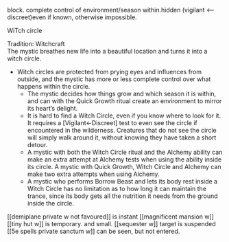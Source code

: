 block. complete control of environment/season within.hidden (vigilant <--discreet)even if known, otherwise impossible.

WiTch circle

Tradition: Witchcraft  
The mystic breathes new life into a beautiful location and turns it into a witch circle. 
- Witch circles are protected from prying eyes and influences from outside, and the mystic has more or less complete control over what happens within the circle. 
	- The mystic decides how things grow and which season it is within, and can with the Quick Growth ritual create an environment to mirror its heart’s delight.
	- It is hard to find a Witch Circle, even if you know where to look for it. It requires a [Vigilant←Discreet] test to even see the circle if encountered in the wilderness. Creatures that do not see the circle will simply walk around it, without knowing they have taken a short detour.
	- A mystic with both the Witch Circle ritual and the Alchemy ability can make an extra attempt at Alchemy tests when using the ability inside its circle. A mystic with Quick Growth, Witch Circle and Alchemy can make two extra attempts when using Alchemy.
	- A mystic who performs Borrow Beast and lets its body rest inside a Witch Circle has no limitation as to how long it can maintain the trance, since its body gets all the nutrition it needs from the ground inside the circle.

[[demiplane private w not favoured]] is instant
[[magnificent mansion w]]
[[tiny hut w]] is temporary. and small.
[[sequester w]] target is suspended
[[5e spells private sanctum w]] can be seen, but not entered. 